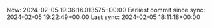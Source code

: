 Now: 2024-02-05 19:36:16.013575+00:00 Earliest commit since sync: 2024-02-05 19:22:49+00:00 Last sync: 2024-02-05 18:11:18+00:00
